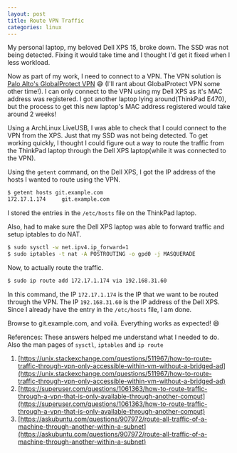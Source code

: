 ```yaml
---
layout: post
title: Route VPN Traffic
categories: linux
---
```


My personal laptop, my beloved Dell XPS 15, broke down. The SSD was not being detected. Fixing it would take time and I thought I'd get it fixed when I less workload. 

Now as part of my work, I need to connect to a VPN. The VPN solution is [Palo Alto's GlobalProtect VPN](https://www.paloaltonetworks.com/products/globalprotect) :sweat_smile: (I'll rant about GlobalProtect VPN some other time!). I can only connect to the VPN using my Dell XPS as it's MAC address was registered. I got another laptop lying around(ThinkPad E470), but the process to get this new laptop's MAC address registered would take around 2 weeks! 

Using a ArchLinux LiveUSB, I was able to check that I could connect to the VPN from the XPS. Just that my SSD was not being detected. To get working quickly, I thought I could figure out a way to route the traffic from the ThinkPad laptop through the Dell XPS laptop(while it was connected to the VPN).

Using the `getent` command, on the Dell XPS, I got the IP address of the hosts I wanted to route using the VPN.

```bash
$ getent hosts git.example.com
172.17.1.174     git.example.com
```

I stored the entries in the `/etc/hosts` file on the ThinkPad laptop.

Also, had to make sure the Dell XPS laptop was able to forward traffic and setup iptables to do NAT.

```bash
$ sudo sysctl -w net.ipv4.ip_forward=1
$ sudo iptables -t nat -A POSTROUTING -o gpd0 -j MASQUERADE
```

Now, to actually route the traffic.

```bash
$ sudo ip route add 172.17.1.174 via 192.168.31.60
```

In this command, the IP `172.17.1.174` is the IP that we want to be routed through the VPN. The IP `192.168.31.60` is the IP address of the Dell XPS. Since I already have the entry in the `/etc/hosts` file, I am done.

Browse to git.example.com, and voilà. Everything works as expected! :smile:


References:
These answers helped me understand what I needed to do. Also the man pages of `sysctl`, `iptables` and `ip route`

1. [https://unix.stackexchange.com/questions/511967/how-to-route-traffic-through-vpn-only-accessible-within-vm-without-a-bridged-ad](https://unix.stackexchange.com/questions/511967/how-to-route-traffic-through-vpn-only-accessible-within-vm-without-a-bridged-ad)
2. [https://superuser.com/questions/1061363/how-to-route-traffic-through-a-vpn-that-is-only-available-through-another-comput](https://superuser.com/questions/1061363/how-to-route-traffic-through-a-vpn-that-is-only-available-through-another-comput)
3. [https://askubuntu.com/questions/907972/route-all-traffic-of-a-machine-through-another-within-a-subnet](https://askubuntu.com/questions/907972/route-all-traffic-of-a-machine-through-another-within-a-subnet)